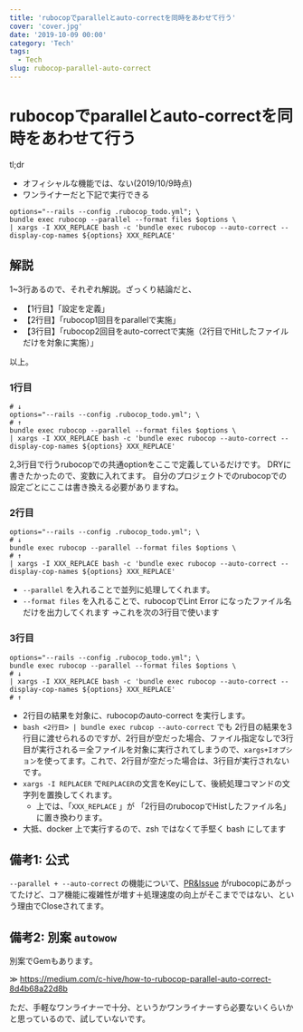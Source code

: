 ```yaml
---
title: 'rubocopでparallelとauto-correctを同時をあわせて行う'
cover: 'cover.jpg'
date: '2019-10-09 00:00'
category: 'Tech'
tags:
  - Tech
slug: rubocop-parallel-auto-correct
---
```


# rubocopでparallelとauto-correctを同時をあわせて行う

tl;dr

- オフィシャルな機能では、ない(2019/10/9時点)
- ワンライナーだと下記で実行できる

```shell
options="--rails --config .rubocop_todo.yml"; \
bundle exec rubocop --parallel --format files $options \
| xargs -I XXX_REPLACE bash -c 'bundle exec rubocop --auto-correct --display-cop-names ${options} XXX_REPLACE'
```

## 解説

1~3行あるので、それぞれ解説。ざっくり結論だと、

- 【1行目】「設定を定義」
- 【2行目】「rubocop1回目をparallelで実施」
- 【3行目】「rubocop2回目をauto-correctで実施（2行目でHitしたファイルだけを対象に実施）」

以上。

### 1行目

```shell
# ↓
options="--rails --config .rubocop_todo.yml"; \
# ↑
bundle exec rubocop --parallel --format files $options \
| xargs -I XXX_REPLACE bash -c 'bundle exec rubocop --auto-correct --display-cop-names ${options} XXX_REPLACE'
```

2,3行目で行うrubocopでの共通optionをここで定義しているだけです。
DRYに書きたかったので、変数に入れてます。
自分のプロジェクトでのrubocopでの設定ごとにここは書き換える必要がありますね。

### 2行目

```shell
options="--rails --config .rubocop_todo.yml"; \
# ↓
bundle exec rubocop --parallel --format files $options \
# ↑
| xargs -I XXX_REPLACE bash -c 'bundle exec rubocop --auto-correct --display-cop-names ${options} XXX_REPLACE'
```

- `--parallel` を入れることで並列に処理してくれます。
- `--format files` を入れることで、rubocopでLint Error になったファイル名だけを出力してくれます
  →これを次の3行目で使います

### 3行目

```shell
options="--rails --config .rubocop_todo.yml"; \
bundle exec rubocop --parallel --format files $options \
# ↓
| xargs -I XXX_REPLACE bash -c 'bundle exec rubocop --auto-correct --display-cop-names ${options} XXX_REPLACE'
# ↑
```

- 2行目の結果を対象に、rubocopのauto-correct を実行します。
- `bash <2行目> | bundle exec rubcop --auto-correct` でも 2行目の結果を3行目に渡せられるのですが、2行目が空だった場合、ファイル指定なしで3行目が実行される＝全ファイルを対象に実行されてしまうので、`xargs+Iオプション`を使ってます。これで、2行目が空だった場合は、3行目が実行されないです。
- `xargs -I REPLACER` で`REPLACER`の文言をKeyにして、後続処理コマンドの文字列を置換してくれます。
  - 上では、「`XXX_REPLACE` 」が 「2行目のrubocopでHistしたファイル名」に置き換わります。
- 大抵、docker 上で実行するので、zsh ではなくて手堅く bash にしてます

## 備考1: 公式

`--parallel + --auto-correct` の機能について、[PR&Issue](https://github.com/rubocop-hq/rubocop/pull/7187) がrubocopにあがってたけど、コア機能に複雑性が増す＋処理速度の向上がそこまでではない、という理由でCloseされてます。

## 備考2: 別案 `autowow`

別案でGemもあります。

≫ https://medium.com/c-hive/how-to-rubocop-parallel-auto-correct-8d4b68a22d8b

ただ、手軽なワンライナーで十分、というかワンライナーすら必要ないくらいかと思っているので、試していないです。

